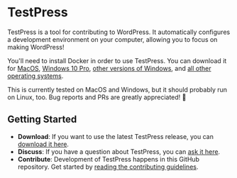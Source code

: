 # TestPress

TestPress is a tool for contributing to WordPress. It automatically configures a development environment on your computer, allowing you to focus on making WordPress!

You'll need to install Docker in order to use TestPress. You can download it for [MacOS](https://download.docker.com/mac/stable/Docker.dmg), [Windows 10 Pro](https://download.docker.com/win/stable/Docker%20for%20Windows%20Installer.exe), [other versions of Windows](https://download.docker.com/win/stable/DockerToolbox.exe), and [all other operating systems](https://hub.docker.com/search/?type=edition&offering=community).

This is currently tested on MacOS and Windows, but it should probably run on Linux, too. Bug reports and PRs are greatly appreciated! 💖

## Getting Started

- **Download**: If you want to use the latest TestPress release, you can [download it here](https://github.com/pento/testpress/releases).
- **Discuss**: If you have a question about TestPress, you can [ask it here](https://github.com/pento/testpress/issues/new?template=question.md).
- **Contribute**: Development of TestPress happens in this GitHub repository. Get started by [reading the contributing guidelines](/CONTRIBUTING.md).
